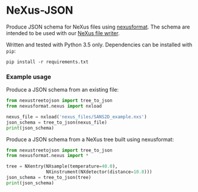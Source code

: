 # NeXus-JSON

Produce JSON schema for NeXus files using [nexusformat](https://github.com/nexpy/nexusformat). The schema are intended to be used with our [NeXus file writer](https://github.com/ess-dmsc/kafka-to-nexus).

Written and tested with Python 3.5 only.
Dependencies can be installed with `pip`:
```
pip install -r requirements.txt
```

### Example usage

Produce a JSON schema from an existing file:
```python
from nexustreetojson import tree_to_json
from nexusformat.nexus import nxload

nexus_file = nxload('nexus_files/SANS2D_example.nxs')
json_schema = tree_to_json(nexus_file) 
print(json_schema)

```

Produce a JSON schema from a NeXus tree built using nexusformat:
```python
from nexustreetojson import tree_to_json
from nexusformat.nexus import *

tree = NXentry(NXsample(temperature=40.0),
               NXinstrument(NXdetector(distance=10.8)))
json_schema = tree_to_json(tree) 
print(json_schema)

```
